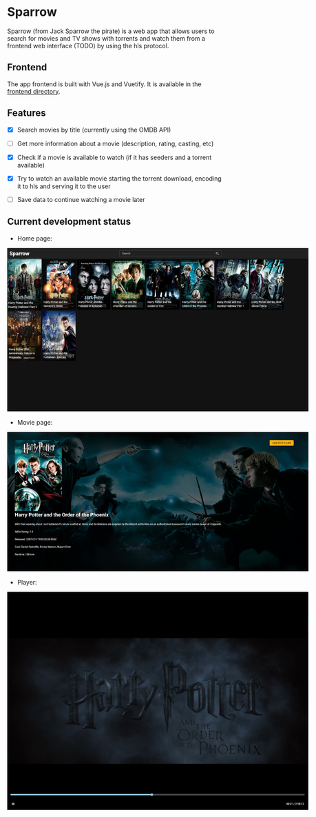 # Sparrow


Sparrow (from Jack Sparrow the pirate) is a web app that allows users to search for movies and TV shows with torrents and watch them from a frontend web interface (TODO) by using the hls protocol.


## Frontend

The app frontend is built with Vue.js and Vuetify. It is available in the [frontend directory](https://github.com/cabraljv/sparrow-frontend).


## Features
- [x] Search movies by title (currently using the OMDB API)
- [ ] Get more information about a movie (description, rating, casting, etc)
- [x] Check if a movie is available to watch (if it has seeders and a torrent available)
- [x] Try to watch an available movie starting the torrent download, encoding it to hls and serving it to the user
- [ ] Save data to continue watching a movie later



## Current development status
- Home page:

<img src="docs/homepage.png" alt="Home page" style="max-width: 700px;" />

- Movie page:

<img src="docs/moviepage.png" alt="Movie page" style="max-width: 700px" />

- Player:

<img src="docs/player.png" alt="Player" style="max-width: 700px" />
